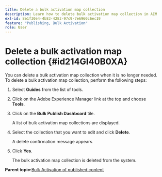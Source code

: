 ```yaml
---
title: Delete a bulk activation map collection
description: Learn how to delete bulk activation map collection in AEM Guides.
exl-id: 8e1f30e4-4b83-4282-97c9-7e6960c6ec19
feature: "Publishing, Bulk Activation"
role: User
---
```

# Delete a bulk activation map collection {#id214GI40B0XA}

You can delete a bulk activation map collection when it is no longer needed. To delete a bulk activation map collection, perform the following steps:

1.  Select **Guides** from the list of tools.

1.  Click on the Adobe Experience Manager link at the top and choose **Tools**.

1.  Click on the **Bulk Publish Dashboard** tile.

    A list of bulk activation map collections are displayed.

1.  Select the collection that you want to edit and click **Delete**.

    A delete confirmation message appears.

1.  Click **Yes**.

    The bulk activation map collection is deleted from the system.


**Parent topic:**[Bulk Activation of published content](conf-bulk-activation.md)
